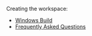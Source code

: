 Creating the workspace:

* [Windows Build](part1/windows_build.md)
* [Frequently Asked Questions](part1/faqs.md)